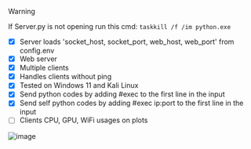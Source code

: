 > [!WARNING]
> If Server.py is not opening run this cmd: ``taskkill /f /im python.exe``

- [x] Server loads 'socket_host, socket_port, web_host, web_port' from config.env
- [x] Web server
- [x] Multiple clients
- [x] Handles clients without ping
- [x] Tested on Windows 11 and Kali Linux
- [x] Send python codes by adding #exec to the first line in the input
- [x] Send self python codes by adding #exec ip:port to the first line in the input
- [ ] Clients CPU, GPU, WiFi usages on plots

![image](https://github.com/Bt08s/PYNet/assets/68190921/cf597cfa-072c-4ef1-8bd0-791ceb1841ba)
